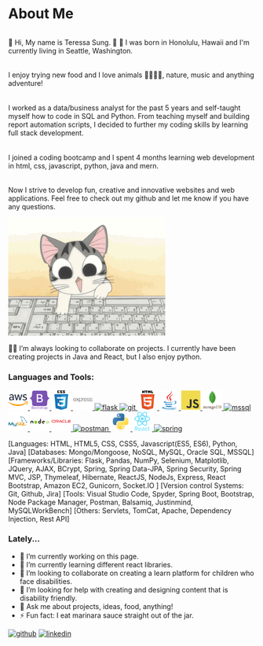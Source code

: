 # About Me
######
👋 Hi, My name is Teressa Sung. 
🌈 🌺 I was born in Honolulu, Hawaii and I'm currently living in Seattle, Washington.
######
I enjoy trying new food and I love animals 🐻🦉🦋🐶, nature, music and anything adventure!
######
I worked as a data/business analyst for the past 5 years and self-taught myself how to code in SQL and Python. From teaching myself and building report automation scripts, I decided to further my coding skills by learning full stack development. 
######
I joined a coding bootcamp and I spent 4 months learning web development in html, css, javascript, python, java and mern. 
######
Now I strive to develop fun, creative and innovative websites and web applications. Feel free to check out my github and let me know if you have any questions.

![pcrhm9I9 200x200](giphy.gif)

👫🏻 I’m always looking to collaborate on projects. I currently have been creating projects in Java and React, but I also enjoy python. 

<h3 align="left">Languages and Tools:</h3>
<p align="left"> <a href="https://aws.amazon.com" target="_blank" rel="noreferrer"> <img src="https://raw.githubusercontent.com/devicons/devicon/master/icons/amazonwebservices/amazonwebservices-original-wordmark.svg" alt="aws" width="40" height="40"/> </a> <a href="https://getbootstrap.com" target="_blank" rel="noreferrer"> <img src="https://raw.githubusercontent.com/devicons/devicon/master/icons/bootstrap/bootstrap-plain-wordmark.svg" alt="bootstrap" width="40" height="40"/> </a> <a href="https://www.w3schools.com/css/" target="_blank" rel="noreferrer"> <img src="https://raw.githubusercontent.com/devicons/devicon/master/icons/css3/css3-original-wordmark.svg" alt="css3" width="40" height="40"/> </a> <a href="https://expressjs.com" target="_blank" rel="noreferrer"> <img src="https://raw.githubusercontent.com/devicons/devicon/master/icons/express/express-original-wordmark.svg" alt="express" width="40" height="40"/> </a> <a href="https://flask.palletsprojects.com/" target="_blank" rel="noreferrer"> <img src="https://www.vectorlogo.zone/logos/pocoo_flask/pocoo_flask-icon.svg" alt="flask" width="40" height="40"/> </a> <a href="https://git-scm.com/" target="_blank" rel="noreferrer"> <img src="https://www.vectorlogo.zone/logos/git-scm/git-scm-icon.svg" alt="git" width="40" height="40"/> </a> <a href="https://www.w3.org/html/" target="_blank" rel="noreferrer"> <img src="https://raw.githubusercontent.com/devicons/devicon/master/icons/html5/html5-original-wordmark.svg" alt="html5" width="40" height="40"/> </a> <a href="https://www.java.com" target="_blank" rel="noreferrer"> <img src="https://raw.githubusercontent.com/devicons/devicon/master/icons/java/java-original.svg" alt="java" width="40" height="40"/> </a> <a href="https://developer.mozilla.org/en-US/docs/Web/JavaScript" target="_blank" rel="noreferrer"> <img src="https://raw.githubusercontent.com/devicons/devicon/master/icons/javascript/javascript-original.svg" alt="javascript" width="40" height="40"/> </a> <a href="https://www.mongodb.com/" target="_blank" rel="noreferrer"> <img src="https://raw.githubusercontent.com/devicons/devicon/master/icons/mongodb/mongodb-original-wordmark.svg" alt="mongodb" width="40" height="40"/> </a> <a href="https://www.microsoft.com/en-us/sql-server" target="_blank" rel="noreferrer"> <img src="https://www.svgrepo.com/show/303229/microsoft-sql-server-logo.svg" alt="mssql" width="40" height="40"/> </a> <a href="https://www.mysql.com/" target="_blank" rel="noreferrer"> <img src="https://raw.githubusercontent.com/devicons/devicon/master/icons/mysql/mysql-original-wordmark.svg" alt="mysql" width="40" height="40"/> </a> <a href="https://nodejs.org" target="_blank" rel="noreferrer"> <img src="https://raw.githubusercontent.com/devicons/devicon/master/icons/nodejs/nodejs-original-wordmark.svg" alt="nodejs" width="40" height="40"/> </a> <a href="https://www.oracle.com/" target="_blank" rel="noreferrer"> <img src="https://raw.githubusercontent.com/devicons/devicon/master/icons/oracle/oracle-original.svg" alt="oracle" width="40" height="40"/> </a> <a href="https://postman.com" target="_blank" rel="noreferrer"> <img src="https://www.vectorlogo.zone/logos/getpostman/getpostman-icon.svg" alt="postman" width="40" height="40"/> </a> <a href="https://www.python.org" target="_blank" rel="noreferrer"> <img src="https://raw.githubusercontent.com/devicons/devicon/master/icons/python/python-original.svg" alt="python" width="40" height="40"/> </a> <a href="https://reactjs.org/" target="_blank" rel="noreferrer"> <img src="https://raw.githubusercontent.com/devicons/devicon/master/icons/react/react-original-wordmark.svg" alt="react" width="40" height="40"/> </a> <a href="https://spring.io/" target="_blank" rel="noreferrer"> <img src="https://www.vectorlogo.zone/logos/springio/springio-icon.svg" alt="spring" width="40" height="40"/> </a> </p>
[Languages: HTML, HTML5, CSS, CSS5, Javascript(ES5, ES6), Python, Java]
[Databases: Mongo/Mongoose, NoSQL, MySQL, Oracle SQL, MSSQL]
[Frameworks/Libraries: Flask, Pandas, NumPy, Selenium, Matplotlib, JQuery, AJAX, BCrypt, Spring, Spring Data-JPA, Spring Security, Spring MVC, JSP, Thymeleaf, Hibernate, ReactJS, NodeJs, Express, React Bootstrap, Amazon EC2, Gunicorn, Socket.IO ]
[Version control Systems: Git, Github, Jira]
[Tools: Visual Studio Code, Spyder, Spring Boot, Bootstrap, Node Package Manager, Postman, Balsamiq, Justinmind, MySQLWorkBench]
[Others: Servlets, TomCat, Apache, Dependency Injection, Rest API]

### Lately...
- 🔭 I’m currently working on this page. 
- 🌱 I’m currently learning different react libraries. 
- 👯 I’m looking to collaborate on creating a learn platform for children who face disabilities. 
- 🤔 I’m looking for help with creating and designing content that is disability friendly.  
- 💬 Ask me about projects, ideas, food, anything! 
- ⚡ Fun fact: I eat marinara sauce straight out of the jar.  

[<img src='https://cdn.jsdelivr.net/npm/simple-icons@3.0.1/icons/github.svg' alt='github' height='40'>](https://github.com/https://github.com/teressas/teressas)  [<img src='https://cdn.jsdelivr.net/npm/simple-icons@3.0.1/icons/linkedin.svg' alt='linkedin' height='40'>](https://www.linkedin.com/in/https://www.linkedin.com/in/teressa-sung/)  


<!---
teressas/teressas is a ✨ special ✨ repository because its `README.md` (this file) appears on your GitHub profile.
You can click the Preview link to take a look at your changes.
--->



